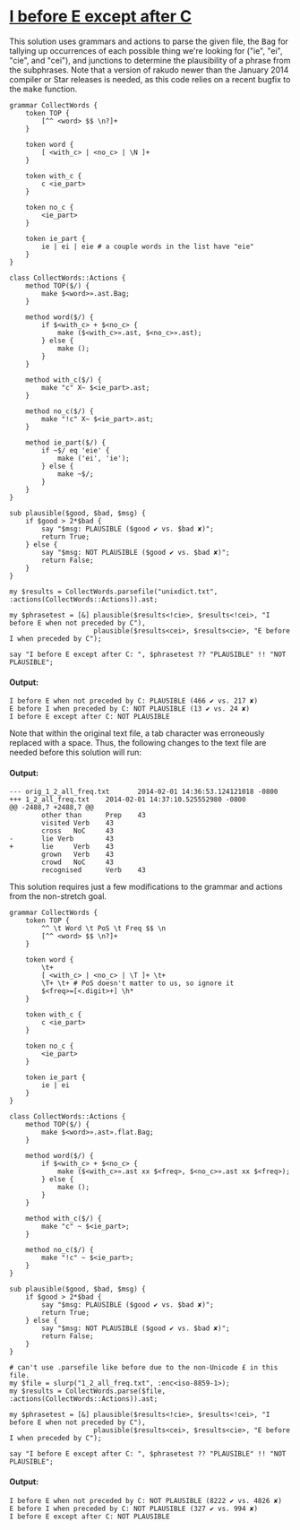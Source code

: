 [1]: http://rosettacode.org/wiki/I_before_E_except_after_C

# [I before E except after C][1]

This solution uses grammars and actions to parse the given file, the <tt>Bag</tt> for tallying up occurrences of each possible thing we're looking for ("ie", "ei", "cie", and "cei"), and junctions to determine the plausibility of a phrase from the subphrases. Note that a version of rakudo newer than the January 2014 compiler or Star releases is needed, as this code relies on a recent bugfix to the <tt>make</tt> function.

```perl6
grammar CollectWords {
    token TOP {
        [^^ <word> $$ \n?]+
    }
 
    token word {
        [ <with_c> | <no_c> | \N ]+
    }
 
    token with_c {
        c <ie_part>
    }
 
    token no_c {
        <ie_part>
    }
 
    token ie_part {
        ie | ei | eie # a couple words in the list have "eie"
    }
}
 
class CollectWords::Actions {
    method TOP($/) {
        make $<word>».ast.Bag;
    }
 
    method word($/) {
        if $<with_c> + $<no_c> {
            make ($<with_c>».ast, $<no_c>».ast);
        } else {
            make ();
        }
    }
 
    method with_c($/) {
        make "c" X~ $<ie_part>.ast;
    }
 
    method no_c($/) {
        make "!c" X~ $<ie_part>.ast;
    }
 
    method ie_part($/) {
        if ~$/ eq 'eie' {
            make ('ei', 'ie');
        } else {
            make ~$/;
        }
    }
}
 
sub plausible($good, $bad, $msg) {
    if $good > 2*$bad {
        say "$msg: PLAUSIBLE ($good ✔ vs. $bad ✘)";
        return True;
    } else {
        say "$msg: NOT PLAUSIBLE ($good ✔ vs. $bad ✘)";
        return False;
    }
}
 
my $results = CollectWords.parsefile("unixdict.txt", :actions(CollectWords::Actions)).ast;
 
my $phrasetest = [&] plausible($results<!cie>, $results<!cei>, "I before E when not preceded by C"),
                     plausible($results<cei>, $results<cie>, "E before I when preceded by C");
 
say "I before E except after C: ", $phrasetest ?? "PLAUSIBLE" !! "NOT PLAUSIBLE";
```

#### Output:
```
I before E when not preceded by C: PLAUSIBLE (466 ✔ vs. 217 ✘)
E before I when preceded by C: NOT PLAUSIBLE (13 ✔ vs. 24 ✘)
I before E except after C: NOT PLAUSIBLE
```


Note that within the original text file, a tab character was erroneously replaced with a space. Thus, the following changes to the text file are needed before this solution will run:


#### Output:
```
--- orig_1_2_all_freq.txt       2014-02-01 14:36:53.124121018 -0800
+++ 1_2_all_freq.txt    2014-02-01 14:37:10.525552980 -0800
@@ -2488,7 +2488,7 @@
        other than      Prep    43
        visited Verb    43
        cross   NoC     43
-       lie Verb        43
+       lie     Verb    43
        grown   Verb    43
        crowd   NoC     43
        recognised      Verb    43
```


This solution requires just a few modifications to the grammar and actions from the non-stretch goal.

```perl6
grammar CollectWords {
    token TOP {
        ^^ \t Word \t PoS \t Freq $$ \n
        [^^ <word> $$ \n?]+
    }
 
    token word {
        \t+
        [ <with_c> | <no_c> | \T ]+ \t+
        \T+ \t+ # PoS doesn't matter to us, so ignore it
        $<freq>=[<.digit>+] \h*
    }
 
    token with_c {
        c <ie_part>
    }
 
    token no_c {
        <ie_part>
    }
 
    token ie_part {
        ie | ei
    }
}
 
class CollectWords::Actions {
    method TOP($/) {
        make $<word>».ast».flat.Bag;
    }
 
    method word($/) {
        if $<with_c> + $<no_c> {
            make ($<with_c>».ast xx $<freq>, $<no_c>».ast xx $<freq>);
        } else {
            make ();
        }
    }
 
    method with_c($/) {
        make "c" ~ $<ie_part>;
    }
 
    method no_c($/) {
        make "!c" ~ $<ie_part>;
    }
}
 
sub plausible($good, $bad, $msg) {
    if $good > 2*$bad {
        say "$msg: PLAUSIBLE ($good ✔ vs. $bad ✘)";
        return True;
    } else {
        say "$msg: NOT PLAUSIBLE ($good ✔ vs. $bad ✘)";
        return False;
    }
}
 
# can't use .parsefile like before due to the non-Unicode £ in this file.
my $file = slurp("1_2_all_freq.txt", :enc<iso-8859-1>);
my $results = CollectWords.parse($file, :actions(CollectWords::Actions)).ast;
 
my $phrasetest = [&] plausible($results<!cie>, $results<!cei>, "I before E when not preceded by C"),
                     plausible($results<cei>, $results<cie>, "E before I when preceded by C");
 
say "I before E except after C: ", $phrasetest ?? "PLAUSIBLE" !! "NOT PLAUSIBLE";
```

#### Output:
```
I before E when not preceded by C: NOT PLAUSIBLE (8222 ✔ vs. 4826 ✘)
E before I when preceded by C: NOT PLAUSIBLE (327 ✔ vs. 994 ✘)
I before E except after C: NOT PLAUSIBLE
```